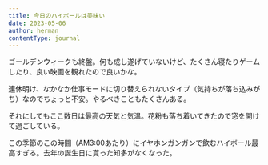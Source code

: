 ```yaml
---
title: 今日のハイボールは美味い
date: 2023-05-06
author: herman
contentType: journal
---
```


ゴールデンウィークも終盤。何も成し遂げていないけど、たくさん寝たりゲームしたり、良い映画を観れたので良いかな。

連休明け、なかなか仕事モードに切り替えられないタイプ（気持ちが落ち込みがち）なのでちょっと不安。やるべきこともたくさんある。

それにしてもここ数日は最高の天気と気温。花粉も落ち着いてきたので窓を開けて過ごしている。

この季節のこの時間（AM3:00あたり）にイヤホンガンガンで飲むハイボール最高すぎる。去年の誕生日に貰った知多がなくなった。
